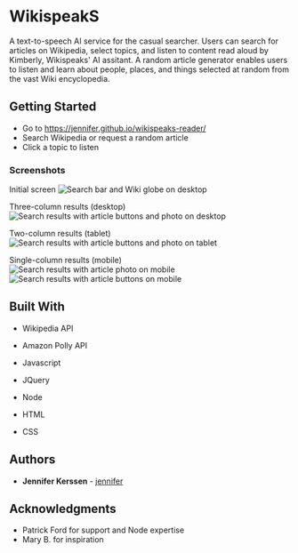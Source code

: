 # WikispeakS

A text-to-speech AI service for the casual searcher. Users can search for articles on Wikipedia, select topics, and listen to content read aloud by Kimberly, Wikispeaks' AI assitant. A random article generator enables users to listen and learn about people, places, and things selected at random from the vast Wiki encyclopedia. 

## Getting Started

* Go to https://jennifer.github.io/wikispeaks-reader/
* Search Wikipedia or request a random article
* Click a topic to listen

### Screenshots

Initial screen
![Search bar and Wiki globe on desktop](https://i.imgur.com/MBuXrxB.png?1)

Three-column results (desktop)
![Search results with article buttons and photo on desktop](https://i.imgur.com/Qw1ljy5.png?1)

Two-column results (tablet)
![Search results with article buttons and photo on tablet](https://i.imgur.com/To1Jvyw.png?1)

Single-column results (mobile)
![Search results with article photo on mobile](https://i.imgur.com/Ba25Mrg.png?1)
![Search results with article buttons on mobile](https://i.imgur.com/EB3gPb6.png?1)

## Built With

* Wikipedia API
* Amazon Polly API

* Javascript
* JQuery
* Node
* HTML
* CSS

## Authors

* **Jennifer Kerssen** - [jennifer](https://github.com/jennifer)

## Acknowledgments

* Patrick Ford for support and Node expertise
* Mary B. for inspiration

